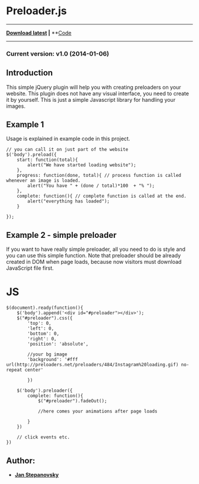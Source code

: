 
# Preloader.js

---
**[Download latest](https://raw.github.com/hhhonzik/Preloader.js/master/preloader.js) |**
**[Code](#code)

---
### Current version: v1.0 (2014-01-06)
## Introduction

This simple jQuery plugin will help you with creating preloaders on your website. This plugin does not have any visual interface, you need to create it by yourself. This is just a simple Javascript library for handling your images.


## <a name="code"></a> Example 1

Usage is explained in example code in this project.

    // you can call it on just part of the website
    $('body').preload({
    	start: function(total){
    		alert("We have started loading website");
    	},
        progress: function(done, total){ // process function is called whenever an image is loaded.
            alert("You have " + (done / total)*100  + "% ");
        },
        complete: function(){ // complete function is called at the end.
            alert("everything has loaded");       
        }
        
    });


## Example 2 - simple preloader

If you want to have really simple preloader, all you need to do is style  and you can use this simple function. Note that preloader should be already  created in DOM when page loads, because now visitors must download JavaScript file first. 

# JS

	$(document).ready(function(){
		$('body').append('<div id="#preloader"></div>');
		$("#preloader").css({
			'top': 0,
			'left': 0,
			'bottom': 0,
			'right': 0,
			'position': 'absolute',

			//your bg image
			'background': '#fff url(http://preloaders.net/preloaders/484/Instagram%20loading.gif) no-repeat center' 

			})

		$('body').preloader({
			complete: function(){
				$("#preloader").fadeOut();

				//here comes your animations after page loads

			}
		})

		// click events etc.
	})



## Author:
* **[Jan Stepanovsky](http://www.janstepanovsky.cz/)** 
